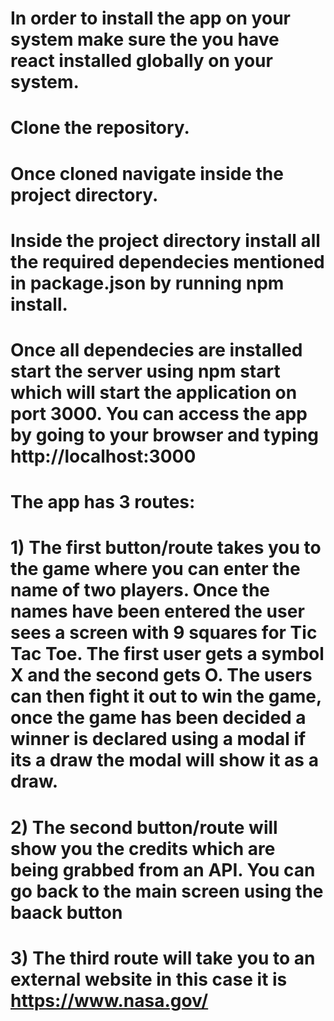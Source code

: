 # In order to install the app on your system make sure the you have react installed globally on your system.
# Clone the repository.
# Once cloned navigate inside the project directory.
# Inside the project directory install all the required dependecies mentioned in package.json by running npm install.
# Once all dependecies are installed start the server using npm start which will start the application on port 3000. You can access the app by going to your browser and typing http://localhost:3000
# The app has 3 routes:
# 1) The first button/route takes you to the game where you can enter the name of two players. Once the names have been entered the user sees a screen with 9 squares for Tic Tac Toe. The first user gets a symbol X and the second gets O. The users can then fight it out to win the game, once the game has been decided a winner is declared using a modal if its a draw the modal will show it as a draw.
# 2) The second button/route will show you the credits which are being grabbed from an API. You can go back to the main screen using the baack button
# 3) The third route will take you to an external website in this case it is https://www.nasa.gov/
